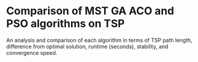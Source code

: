 # Comparison of MST GA ACO and PSO algorithms on TSP
 An analysis and comparison of each algorithm in terms of TSP path length, difference from optimal solution, runtime (seconds), stability, and convergence speed.
